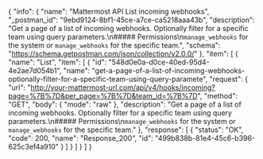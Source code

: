 {
  "info": {
    "name": "Mattermost API List incoming webhooks",
    "_postman_id": "9ebd9124-8bf1-45ce-a7ce-ca5218aaa43b",
    "description": "Get a page of a list of incoming webhooks. Optionally filter for a specific team using query parameters.\n##### Permissions\n`manage_webhooks` for the system or `manage_webhooks` for the specific team.",
    "schema": "https://schema.getpostman.com/json/collection/v2.0.0/"
  },
  "item": [
    {
      "name": "List",
      "item": [
        {
          "id": "548d0e0a-d0ce-40ed-95d4-4e2ae7d054b1",
          "name": "get-a-page-of-a-list-of-incoming-webhooks-optionally-filter-for-a-specific-team-using-query-paramete",
          "request": {
            "url": "http://your-mattermost-url.com/api/v4/hooks/incoming?page=%7B%7D&per_page=%7B%7D&team_id=%7B%7D",
            "method": "GET",
            "body": {
              "mode": "raw"
            },
            "description": "Get a page of a list of incoming webhooks. Optionally filter for a specific team using query parameters.\n##### Permissions\n`manage_webhooks` for the system or `manage_webhooks` for the specific team."
          },
          "response": [
            {
              "status": "OK",
              "code": 200,
              "name": "Response_200",
              "id": "499b838b-81e4-45c6-b396-625c3ef4a910"
            }
          ]
        }
      ]
    }
  ]
}
